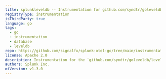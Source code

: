 ```yaml
---
title: splunkleveldb -- Instrumentation for github.com/syndtr/goleveldb/leveldb
registryType: instrumentation
isThirdParty: true
language: go
tags:
  - go
  - instrumentation
  - database
  - leveldb
repo: https://github.com/signalfx/splunk-otel-go/tree/main/instrumentation/github.com/syndtr/goleveldb/leveldb/splunkleveldb
license: Apache 2.0
description: Instrumentation for the `github.com/syndtr/goleveldb/leveldb` package.
authors: Splunk Inc.
otVersion: v1.3.0
---
```

